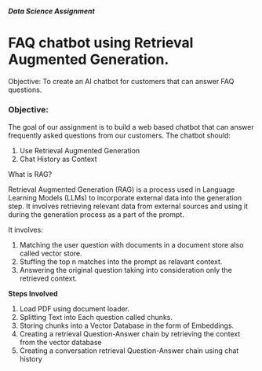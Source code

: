 ##### Data Science Assignment

# FAQ chatbot using Retrieval Augmented Generation.

Objective: To create an AI chatbot for customers that can answer FAQ questions.

### Objective:

The goal of our assignment is to build a web based chatbot that can answer frequently asked questions from our customers. The chatbot should:

1. Use Retrieval Augmented Generation
2. Chat History as Context

What is RAG?

Retrieval Augmented Generation (RAG) is a process used in Language Learning Models (LLMs) to incorporate external data into the generation step. It involves retrieving relevant data from external sources and using it during the generation process as a part of the prompt.

It involves:

1. Matching the user question with documents in a document store also called vector store.
2. Stuffing the top n matches into the prompt as relavant context.
3. Answering the original question taking into consideration only the retrieved context.

**Steps Involved**

1. Load PDF using document loader.
2. Splitting Text into Each question called chunks.
3. Storing chunks into a Vector Database in the form of Embeddings.
4. Creating a retrieval Question-Answer chain by retrieving the context from the vector database
5. Creating a conversation retrieval Question-Answer chain using chat history
